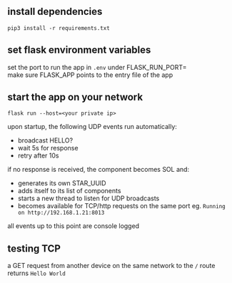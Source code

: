 ## install dependencies

`pip3 install -r requirements.txt`

## set flask environment variables 

set the port to run the app in `.env` under FLASK_RUN_PORT= \
make sure FLASK_APP points to the entry file of the app 

## start the app on your network

`flask run --host=<your private ip>`

upon startup, the following UDP events run automatically:
- broadcast HELLO?
- wait 5s for response
- retry after 10s 

if no response is received, the component becomes SOL and:
- generates its own STAR_UUID
- adds itself to its list of components 
- starts a new thread to listen for UDP broadcasts
- becomes available for TCP/http requests on the same port eg. `Running on http://192.168.1.21:8013`

all events up to this point are console logged

## testing TCP
a GET request from another device on the same network to the `/` route returns `Hello World` 


